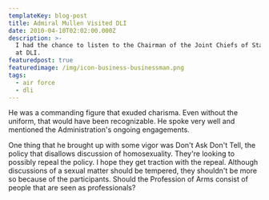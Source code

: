 ```yaml
---
templateKey: blog-post
title: Admiral Mullen Visited DLI
date: 2010-04-10T02:02:00.000Z
description: >-
  I had the chance to listen to the Chairman of the Joint Chiefs of Staff speak
  at DLI.
featuredpost: true
featuredimage: /img/icon-business-businessman.png
tags:
  - air force
  - dli
---
```

He was a commanding figure that exuded charisma.  Even without the uniform, that would have been recognizable.  He spoke very well and mentioned the Administration's ongoing engagements.

One thing that he brought up with some vigor was Don't Ask Don't Tell, the policy that disallows discussion of homosexuality.  They're looking to possibly repeal the policy.  I hope they get traction with the repeal.  Although discussions of a sexual matter should be tempered, they shouldn't be more so because of the participants.  Should the Profession of Arms consist of people that are seen as professionals?

